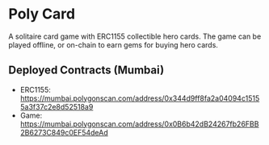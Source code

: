 # Poly Card

A solitaire card game with ERC1155 collectible hero cards. The game can be played offline, or on-chain to earn gems for buying hero cards.

## Deployed Contracts (Mumbai)
- ERC1155: https://mumbai.polygonscan.com/address/0x344d9ff8fa2a04094c15155a3f37c2e8d52518a9
- Game: https://mumbai.polygonscan.com/address/0x0B6b42dB24267fb26FBB2B6273C849c0EF54deAd
